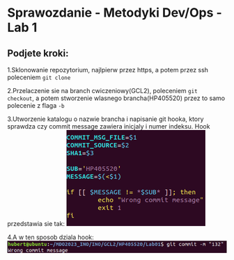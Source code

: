# Sprawozdanie - Metodyki Dev/Ops - Lab 1 

## Podjete kroki:

1.Sklonowanie repozytorium, najlpierw przez https, a potem przez ssh poleceniem `git clone` 

2.Przelaczenie sie na branch cwiczeniowy(GCL2), poleceniem `git checkout`, a potem stworzenie
wlasnego brancha(HP405520) przez to samo polecenie z flaga `-b` 

3.Utworzenie katalogu o nazwie brancha i napisanie git hooka, ktory sprawdza czy commit message
zawiera inicjaly i numer indeksu. Hook przedstawia sie tak:
![image](images/gitHook.png)

4.A w ten sposob dziala hook:
![image](images/wrongCommitMessage.png)
